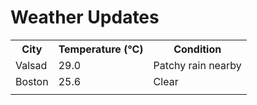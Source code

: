 # Weather Updates

<!-- WEATHER-UPDATE-START -->
<table><tr><th>City</th><th>Temperature (°C)</th><th>Condition</th></tr><tr><td>Valsad</td><td>29.0</td><td>Patchy rain nearby</td></tr><tr><td>Boston</td><td>25.6</td><td>Clear</td></tr><tr><td></td><td></td><td></td></tr></table>
<!-- WEATHER-UPDATE-END -->
